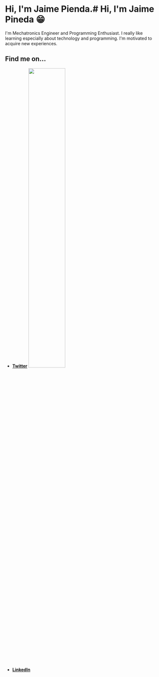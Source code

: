 # Hi, I'm Jaime Pienda.# Hi, I'm Jaime Pineda 😁

I'm Mechatronics Engineer and Programming Enthusiast. I really like learning especially about technology and programming. I'm motivated to acquire new experiences.

## Find me on...

* [**Twitter**](http://www.twitter.com/jpin730) <img src="https://image.flaticon.com/icons/svg/733/733579.svg" width="50%" height="50%"/>
* [**LinkedIn**](http://www.linkedin.com/in/jpin730)
